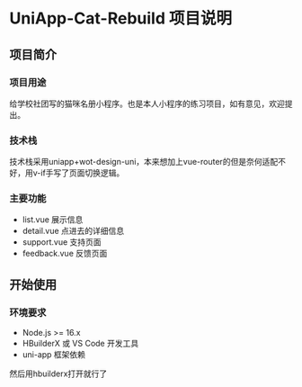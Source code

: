 # UniApp-Cat-Rebuild 项目说明

## 项目简介
### 项目用途
给学校社团写的猫咪名册小程序。也是本人小程序的练习项目，如有意见，欢迎提出。
### 技术栈
技术栈采用uniapp+wot-design-uni，本来想加上vue-router的但是奈何适配不好，用v-if手写了页面切换逻辑。
### 主要功能
- list.vue 展示信息
- detail.vue 点进去的详细信息
- support.vue 支持页面
- feedback.vue 反馈页面


## 开始使用

### 环境要求
- Node.js >= 16.x
- HBuilderX 或 VS Code 开发工具
- uni-app 框架依赖

然后用hbuilderx打开就行了